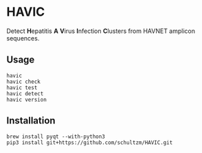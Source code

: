 # HAVIC
Detect **H**epatitis **A** **V**irus **I**nfection **C**lusters from HAVNET amplicon sequences.  

## Usage

    havic
    havic check
    havic test
    havic detect
    havic version



## Installation
```
brew install pyqt --with-python3
pip3 install git+https://github.com/schultzm/HAVIC.git
```
